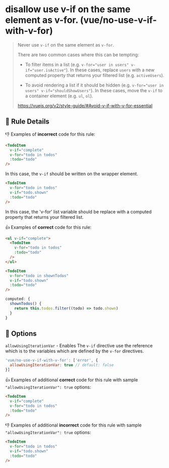 # disallow use v-if on the same element as v-for. (vue/no-use-v-if-with-v-for)

> Never use `v-if` on the same element as `v-for`.
>
> There are two common cases where this can be tempting:
>
> * To filter items in a list (e.g. `v-for="user in users" v-if="user.isActive"`). In these cases, replace `users` with a new computed property that returns your filtered list (e.g. `activeUsers`).
>
> * To avoid rendering a list if it should be hidden (e.g. `v-for="user in users" v-if="shouldShowUsers"`). In these cases, move the `v-if` to a container element (e.g. `ul`, `ol`).
>
> https://vuejs.org/v2/style-guide/#Avoid-v-if-with-v-for-essential


## :book: Rule Details

:-1: Examples of **incorrect** code for this rule:

```html
<TodoItem
  v-if="complete"
  v-for="todo in todos"
  :todo="todo"
/>
```

In this case, the `v-if` should be written on the wrapper element.


```html
<TodoItem
  v-for="todo in todos"
  v-if="todo.shown"
  :todo="todo"
/>
```

In this case, the 'v-for' list variable should be replace with a computed property that returns your filtered list.


:+1: Examples of **correct** code for this rule:


```html
<ul v-if="complete">
  <TodoItem
    v-for="todo in todos"
    :todo="todo"
  />
</ul>
```


```html
<TodoItem
  v-for="todo in shownTodos"
  v-if="todo.shown"
  :todo="todo"
/>
```

```js
computed: {
  shownTodos() {
    return this.todos.filter((todo) => todo.shown)
  }
}
```

## :wrench: Options

`allowUsingIterationVar` - Enables The `v-if` directive use the reference which is to the variables which are defined by the `v-for` directives.

```js
'vue/no-use-v-if-with-v-for': ['error', {
  allowUsingIterationVar: true // default: false
}]
```

:+1: Examples of additional **correct** code for this rule with sample `"allowUsingIterationVar": true` options:

```html
<TodoItem
  v-if="complete"
  v-for="todo in todos"
  :todo="todo"
/>
```

:-1: Examples of additional **incorrect** code for this rule with sample `"allowUsingIterationVar": true` options:

```html
<TodoItem
  v-for="todo in todos"
  v-if="todo.shown"
  :todo="todo"
/>
```

